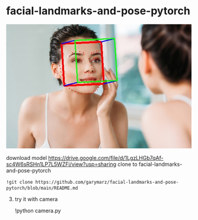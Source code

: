 # facial-landmarks-and-pose-pytorch

![image](https://github.com/garymarz/facial-landmarks-and-pose-pytorch/blob/main/Demo4.jpg)


download model https://drive.google.com/file/d/1LgzLHGb7qAf-sc4W6sRSHn1LP7L5WZFi/view?usp=sharing
clone to facial-landmarks-and-pose-pytorch

    !git clone https://github.com/garymarz/facial-landmarks-and-pose-pytorch/blob/main/README.md  
3. try it with camera
    
    !python camera.py
